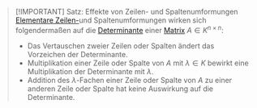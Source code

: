 > [!IMPORTANT] Satz: Effekte von Zeilen- und Spaltenumformungen
> [Elementare Zeilen-](../../Lineare%20Gleichungssysteme/Lösen%20von%20LGS/Das%20Gauß-sche%20Eliminationsverfahren.md)und Spaltenumformungen wirken sich folgendermaßen auf die [Determinante](Determinante.md) einer [Matrix](../Matrix.md) $A\in K^{n\times n}$:
> - Das Vertauschen zweier Zeilen oder Spalten ändert das Vorzeichen der Determinante.
> - Multiplikation einer Zeile oder Spalte von $A$ mit $\lambda \in K$ bewirkt eine Multiplikation der Determinante mit $\lambda$.
> - Addition des $\lambda$-Fachen einer Zeile oder Spalte von $A$ zu einer anderen Zeile oder Spalte hat keine Auswirkung auf die Determinante.